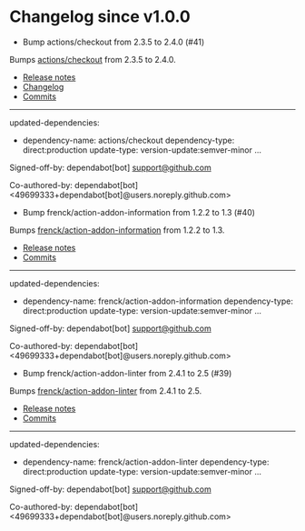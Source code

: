 # Changelog since v1.0.0
- Bump actions/checkout from 2.3.5 to 2.4.0 (#41)

Bumps [actions/checkout](https://github.com/actions/checkout) from 2.3.5 to 2.4.0.
- [Release notes](https://github.com/actions/checkout/releases)
- [Changelog](https://github.com/actions/checkout/blob/main/CHANGELOG.md)
- [Commits](https://github.com/actions/checkout/compare/v2.3.5...v2.4.0)

---
updated-dependencies:
- dependency-name: actions/checkout
  dependency-type: direct:production
  update-type: version-update:semver-minor
...

Signed-off-by: dependabot[bot] <support@github.com>

Co-authored-by: dependabot[bot] <49699333+dependabot[bot]@users.noreply.github.com> 
- Bump frenck/action-addon-information from 1.2.2 to 1.3 (#40)

Bumps [frenck/action-addon-information](https://github.com/frenck/action-addon-information) from 1.2.2 to 1.3.
- [Release notes](https://github.com/frenck/action-addon-information/releases)
- [Commits](https://github.com/frenck/action-addon-information/compare/v1.2.2...v1.3)

---
updated-dependencies:
- dependency-name: frenck/action-addon-information
  dependency-type: direct:production
  update-type: version-update:semver-minor
...

Signed-off-by: dependabot[bot] <support@github.com>

Co-authored-by: dependabot[bot] <49699333+dependabot[bot]@users.noreply.github.com> 
- Bump frenck/action-addon-linter from 2.4.1 to 2.5 (#39)

Bumps [frenck/action-addon-linter](https://github.com/frenck/action-addon-linter) from 2.4.1 to 2.5.
- [Release notes](https://github.com/frenck/action-addon-linter/releases)
- [Commits](https://github.com/frenck/action-addon-linter/compare/v2.4.1...v2.5)

---
updated-dependencies:
- dependency-name: frenck/action-addon-linter
  dependency-type: direct:production
  update-type: version-update:semver-minor
...

Signed-off-by: dependabot[bot] <support@github.com>

Co-authored-by: dependabot[bot] <49699333+dependabot[bot]@users.noreply.github.com> 
